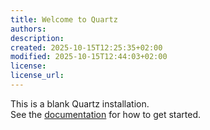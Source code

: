 ```yaml
---
title: Welcome to Quartz
authors:
description:
created: 2025-10-15T12:25:35+02:00
modified: 2025-10-15T12:44:03+02:00
license:
license_url:
---
```


This is a blank Quartz installation.  
See the [documentation](https://quartz.jzhao.xyz) for how to get started.
